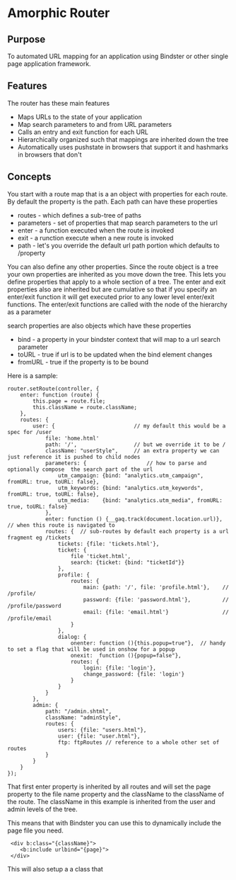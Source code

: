 # Amorphic Router

## Purpose

To automated URL mapping for an application using Bindster or other single page application framework.

## Features
The router has these main features

* Maps URLs to the state of your application
* Map search parameters to and from URL parameters
* Calls an entry and exit function for each URL
* Hierarchically organized such that mappings are inherited down the tree
* Automatically uses pushstate in browsers that support it and hashmarks in browsers that don't

## Concepts
You start with a route map that is a an object with properties for each route.  By default the property is the path.
Each path can have these properties

* routes - which defines a sub-tree of paths
* parameters - set of properties that map search parameters to the url
* enter - a function executed when the route is invoked
* exit - a runction execute when a new route is invoked
* path - let's you override the default url path portion which defaults to /property

You can also define any other properties.  Since the route object is a tree your own properties are 
inherited as you move down the tree.  This lets you define properties that apply to a whole section of
a tree.  The enter and exit properties also are inherited but are cumulative so that if you specify
an enter/exit function it will get executed prior to any lower level enter/exit functions.  The
enter/exit functions are called with the node of the hierarchy as a parameter 

search properties are also objects which have these properties
* bind - a property in your bindster context that will map to a url search parameter
* toURL - true if url is to be updated when the bind element changes
* fromURL - true if the property is to be bound 

Here is a sample:

    router.setRoute(controller, {
        enter: function (route) {
            this.page = route.file;
            this.className = route.className;
        },
        routes: {
            user: {                         // my default this would be a spec for /user
                file: 'home.html'
                path: '/',                  // but we override it to be /
                className: "userStyle",     // an extra property we can just reference it is pushed to child nodes
                parameters: {                   // how to parse and optionally compose  the search part of the url
                    utm_campaign: {bind: "analytics.utm_campaign", fromURL: true, toURL: false},
                    utm_keywords: {bind: "analytics.utm_keywords", fromURL: true, toURL: false},
                    utm_media:    {bind: "analytics.utm_media", fromURL: true, toURL: false}
                },
                enter: function () {__gaq.track(document.location.url)}, // when this route is navigated to
                routes: {  // sub-routes by default each property is a url fragment eg /tickets
                    tickets: {file: 'tickets.html'},
                    ticket: {
                        file 'ticket.html',
                        search: {ticket: {bind: "ticketId"}}
                    },
                    profile: {
                        routes: {
                            main: {path: '/', file: 'profile.html'},    // /profile/
                            password: {file: 'password.html'},          // /profile/password
                            email: {file: 'email.html'}                 // /profile/email
                        }
                    },
                    dialog: {
                        onenter: function (){this.popup=true"},  // handy to set a flag that will be used in onshow for a popup
                        onexit:  function (){popup=false"},
                        routes: {
                            login: {file: 'login'},
                            change_password: {file: 'login'}
                        }
                    }
                }
            },
            admin: {
                path: "/admin.shtml",
                className: "adminStyle",
                routes: {
                    users: {file: "users.html"},
                    user: {file: "user.html"},
                    ftp: ftpRoutes // reference to a whole other set of routes
                }
            }
        }
    });
    
That first enter property is inherited by all routes and will set the page property to the file name property
and the className to the className of the route.  The className in this example is inherited from the user and
admin levels of the tree.  

This means that with Bindster you can use this to dynamically include the page file you need.

     <div b:class="{className}">
        <b:include urlbind="{page}">
     </div>

This will also setup a a class that 
